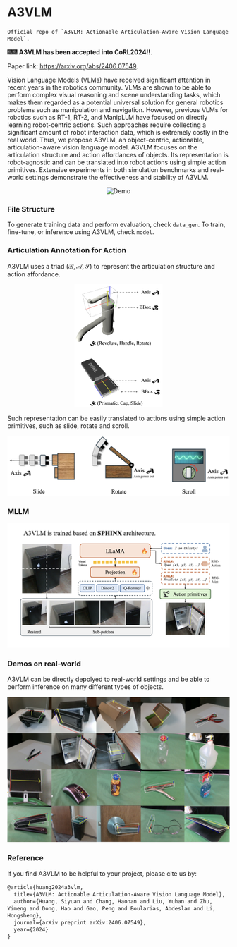 # A3VLM

```
Official repo of `A3VLM: Actionable Articulation-Aware Vision Language Model`.
```

🎆🎆 **A3VLM has been accepted into CoRL2024!!**.

Paper link: https://arxiv.org/abs/2406.07549.

Vision Language Models (VLMs) have received significant attention in recent years in the robotics community. VLMs are shown to be able to perform complex visual reasoning and scene understanding tasks, which makes them regarded as a potential universal solution for general robotics problems such as manipulation and navigation. However, previous VLMs for robotics such as RT-1, RT-2, and ManipLLM have focused on directly learning robot-centric actions. Such approaches require collecting a significant amount of robot interaction data, which is extremely costly in the real world. Thus, we propose A3VLM, an object-centric, actionable, articulation-aware vision language model. A3VLM focuses on the articulation structure and action affordances of objects. Its representation is robot-agnostic and can be translated into robot actions using simple action primitives. Extensive experiments in both simulation benchmarks and real-world settings demonstrate the effectiveness and stability of A3VLM.

<div align="center">
  <img src="media/demo.gif" alt="Demo">
</div>

### File Structure

To generate training data and perform evaluation, check `data_gen`. To train, fine-tune, or inference using A3VLM, check `model`.

### Articulation Annotation for Action

A3VLM uses a triad $(\mathcal{B}, \mathcal{A}, \mathcal{S})$ to represent the articulation structure and action affordance.

<p align="center">
<img src="media/A3_illustration.png" width="200">
</p>

Such representation can be easily translated to actions using simple action primitives, such as slide, rotate and scroll.

![Real Experiment](media/Act_Primitive.png)

### MLLM

<p align="center">
<img src="media/architecture.png">
</p>

### Demos on real-world

A3VLM can be directly depolyed to real-world settings and be able to perform inference on many different types of objects.

<p align="center">
<img src="media/Real_Experiment.png">
</p>

### Reference
If you find A3VLM to be helpful to your project, please cite us by:
```
@article{huang2024a3vlm,
  title={A3VLM: Actionable Articulation-Aware Vision Language Model},
  author={Huang, Siyuan and Chang, Haonan and Liu, Yuhan and Zhu, Yimeng and Dong, Hao and Gao, Peng and Boularias, Abdeslam and Li, Hongsheng},
  journal={arXiv preprint arXiv:2406.07549},
  year={2024}
}
```
